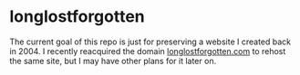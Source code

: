 # longlostforgotten

The current goal of this repo is just for preserving a website I created back in 2004. I recently reacquired the domain [longlostforgotten.com](https://longlostforgotten.com) to rehost the same site, but I may have other plans for it later on. 